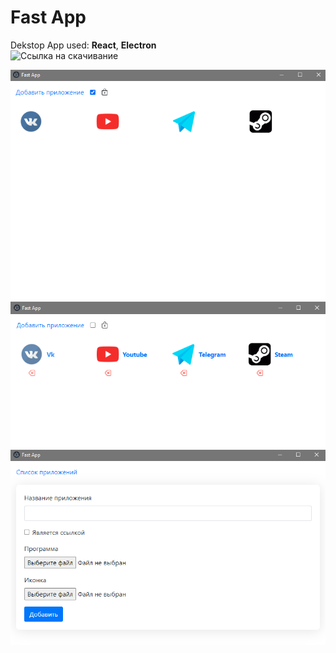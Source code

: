 # Fast App
Dekstop App
used: **React**, **Electron**  
![](https://drive.google.com/file/d/135v0Zuq5fV64PnMwLqzwXKBwooQmjTwe/view?usp=sharing "Ссылка на скачивание")

![](app-1.PNG)
![](app-2.PNG)
![](app-3.PNG)
